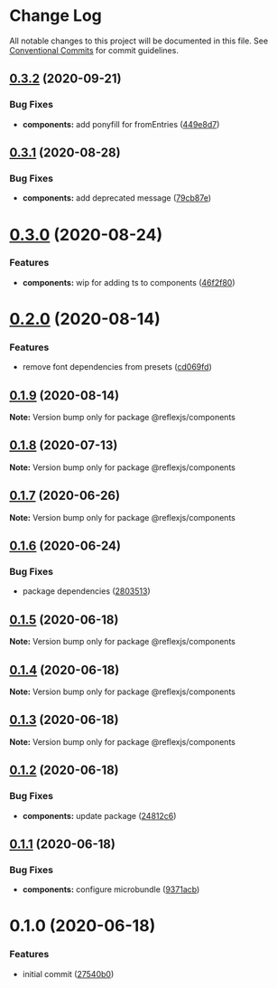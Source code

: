 # Change Log

All notable changes to this project will be documented in this file.
See [Conventional Commits](https://conventionalcommits.org) for commit guidelines.

## [0.3.2](https://github.com/reflexjs/reflex/compare/@reflexjs/components@0.3.1...@reflexjs/components@0.3.2) (2020-09-21)


### Bug Fixes

* **components:** add ponyfill for fromEntries ([449e8d7](https://github.com/reflexjs/reflex/commit/449e8d7a3ad204dc378407b9714048b3fb9fc763))





## [0.3.1](https://github.com/reflexjs/reflex/compare/@reflexjs/components@0.3.0...@reflexjs/components@0.3.1) (2020-08-28)


### Bug Fixes

* **components:** add deprecated message ([79cb87e](https://github.com/reflexjs/reflex/commit/79cb87e665d65bf97fa753581c3373faa8d89dcf))





# [0.3.0](https://github.com/reflexjs/reflex/compare/@reflexjs/components@0.2.0...@reflexjs/components@0.3.0) (2020-08-24)


### Features

* **components:** wip for adding ts to components ([46f2f80](https://github.com/reflexjs/reflex/commit/46f2f80a90f2d9618af5e4c378b43d3d0139b161))





# [0.2.0](https://github.com/reflexjs/reflex/compare/@reflexjs/components@0.1.9...@reflexjs/components@0.2.0) (2020-08-14)


### Features

* remove font dependencies from presets ([cd069fd](https://github.com/reflexjs/reflex/commit/cd069fd5d18a2d0b553e9b413ed59049e9dd9c2d))





## [0.1.9](https://github.com/reflexjs/reflex/compare/@reflexjs/components@0.1.8...@reflexjs/components@0.1.9) (2020-08-14)

**Note:** Version bump only for package @reflexjs/components





## [0.1.8](https://github.com/reflexjs/reflex/compare/@reflexjs/components@0.1.7...@reflexjs/components@0.1.8) (2020-07-13)

**Note:** Version bump only for package @reflexjs/components





## [0.1.7](https://github.com/reflexjs/reflex/compare/@reflexjs/components@0.1.6...@reflexjs/components@0.1.7) (2020-06-26)

**Note:** Version bump only for package @reflexjs/components





## [0.1.6](https://github.com/reflexjs/reflex/compare/@reflexjs/components@0.1.5...@reflexjs/components@0.1.6) (2020-06-24)


### Bug Fixes

* package dependencies ([2803513](https://github.com/reflexjs/reflex/commit/2803513c7587882e7de615afd47bc85a75b1e8a6))





## [0.1.5](https://github.com/reflexjs/reflex/compare/@reflexjs/components@0.1.4...@reflexjs/components@0.1.5) (2020-06-18)

**Note:** Version bump only for package @reflexjs/components





## [0.1.4](https://github.com/reflexjs/reflex/compare/@reflexjs/components@0.1.3...@reflexjs/components@0.1.4) (2020-06-18)

**Note:** Version bump only for package @reflexjs/components





## [0.1.3](https://github.com/reflexjs/reflex/compare/@reflexjs/components@0.1.2...@reflexjs/components@0.1.3) (2020-06-18)

**Note:** Version bump only for package @reflexjs/components





## [0.1.2](https://github.com/reflexjs/reflex/compare/@reflexjs/components@0.1.1...@reflexjs/components@0.1.2) (2020-06-18)


### Bug Fixes

* **components:** update package ([24812c6](https://github.com/reflexjs/reflex/commit/24812c6aced893902e07361e6e4b10cfc618e3e4))





## [0.1.1](https://github.com/reflexjs/reflex/compare/@reflexjs/components@0.1.0...@reflexjs/components@0.1.1) (2020-06-18)


### Bug Fixes

* **components:** configure microbundle ([9371acb](https://github.com/reflexjs/reflex/commit/9371acb7b81bb7ffcdfae663b8b7f04bce0585ba))





# 0.1.0 (2020-06-18)


### Features

* initial commit ([27540b0](https://github.com/reflexjs/reflex/commit/27540b022a849212a21894b05df928e5e6b19456))
